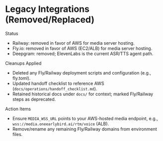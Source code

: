 # Legacy Integrations (Removed/Replaced)

Status
- Railway: removed in favor of AWS for media server hosting.
- Fly.io: removed in favor of AWS (EC2/ALB) for media server hosting.
- Deepgram: removed; ElevenLabs is the current ASR/TTS agent path.

Cleanups Applied
- Deleted any Fly/Railway deployment scripts and configuration (e.g., fly.toml).
- Updated handoff checklist to reference AWS (`docs/operations/handoff_checklist.md`).
- Retained historical docs under `docs/` for context; marked Fly/Railway steps as deprecated.

Action Items
- Ensure `MEDIA_WSS_URL` points to your AWS-hosted media endpoint, e.g., `wss://media.oneearlybird.ai/rtm/voice` (ALB).
- Remove/rename any remaining Fly/Railway domains from environment files.

